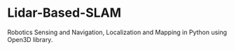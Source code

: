 # Lidar-Based-SLAM
Robotics Sensing and Navigation, Localization and Mapping in Python using Open3D library.
